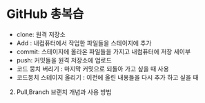 # GitHub 총복습

- clone: 원격 저장소
- Add : 내컴퓨터에서 작업한 파일들을 스테이지에 추가
- commit: 스테이지에 올라온 파일들을 가지고 내컴퓨터에 저장 세이부
- push: 커밋들을 원격 저장소에 업로드
- 코드 뭉치 버리기 : 마지막 커밋으로 되돌아 가고 싶을 때 사용
- 코드뭉치 스테이지 올리기 : 이전에 올린 내용들을 다시 추가 하고 싶을 때

2. Pull,Branch 브랜치 개념과 사용 방법
